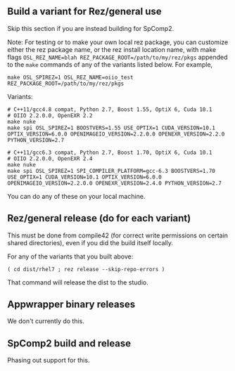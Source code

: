 <!-- SPDX-License-Identifier: CC-BY-4.0 -->
<!-- Copyright Contributors to the Open Shading Language Project. -->

Build a variant for Rez/general use
-----------------------------------

Skip this section if you are instead building for SpComp2.

Note: For testing or to make your own local rez package, you can customize
either the rez package name, or the rez install location name, with make
flags `OSL_REZ_NAME=blah REZ_PACKAGE_ROOT=/path/to/my/rez/pkgs` appended
to the `make` commands of any of the variants listed below. For example,

    make OSL_SPIREZ=1 OSL_REZ_NAME=oiio_test REZ_PACKAGE_ROOT=/path/to/my/rez/pkgs


Variants:

    # C++11/gcc4.8 compat, Python 2.7, Boost 1.55, OptiX 6, Cuda 10.1
    # OIIO 2.2.0.0, OpenEXR 2.2
    make nuke
    make spi OSL_SPIREZ=1 BOOSTVERS=1.55 USE_OPTIX=1 CUDA_VERSION=10.1 OPTIX_VERSION=6.0.0 OPENIMAGEIO_VERSION=2.2.0.0 OPENEXR_VERSION=2.2.0 PYTHON_VERSION=2.7

    # C++11/gcc6.3 compat, Python 2.7, Boost 1.70, OptiX 6, Cuda 10.1
    # OIIO 2.2.0.0, OpenEXR 2.4
    make nuke
    make spi OSL_SPIREZ=1 SPI_COMPILER_PLATFORM=gcc-6.3 BOOSTVERS=1.70 USE_OPTIX=1 CUDA_VERSION=10.1 OPTIX_VERSION=6.0.0 OPENIMAGEIO_VERSION=2.2.0.0 OPENEXR_VERSION=2.4.0 PYTHON_VERSION=2.7



You can do any of these on your local machine.


Rez/general release (do for each variant)
-----------------------------------------

This must be done from compile42 (for correct write permissions on certain
shared directories), even if you did the build itself locally.

For any of the variants that you built above:

    ( cd dist/rhel7 ; rez release --skip-repo-errors )

That command will release the dist to the studio.


Appwrapper binary releases
--------------------------

We don't currently do this.

<!---
This step is for the ONE general/rez variant that we believe is the
canonical source of command line oslc and oslinfo. After building and
releasing as above,

    cp dist/rhel7/OSL_*.xml /shots/spi/home/lib/app_cfg/OSL

That will make appcfg aware of the release.

To also make this release the new facility default:

    db-any spi/home/OSL.bin highest /shots/spi/home/lib/app_cfg/OSL/OSL_A.B.C.D.xml

where A.B.C.D is the version.
--->


SpComp2 build and release
-------------------------

Phasing out support for this.
